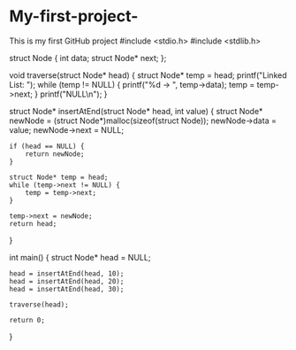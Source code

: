 # My-first-project-
This is my first GitHub project #include <stdio.h>
#include <stdlib.h>

struct Node {
    int data;
    struct Node* next;
};

void traverse(struct Node* head) {
    struct Node* temp = head;
    printf("Linked List: ");
    while (temp != NULL) {
        printf("%d -> ", temp->data);
        temp = temp->next;
    }
    printf("NULL\n");
}

struct Node* insertAtEnd(struct Node* head, int value) {
    struct Node* newNode = (struct Node*)malloc(sizeof(struct Node));
    newNode->data = value;
    newNode->next = NULL;

    if (head == NULL) {
        return newNode;
    }

    struct Node* temp = head;
    while (temp->next != NULL) {
        temp = temp->next;
    }

    temp->next = newNode;
    return head;
}

int main() {
    struct Node* head = NULL;

    head = insertAtEnd(head, 10);
    head = insertAtEnd(head, 20);
    head = insertAtEnd(head, 30);

    traverse(head);

    return 0;
}
